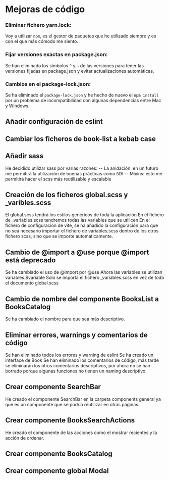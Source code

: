 # Mejoras de código

### Eliminar fichero yarn.lock:

Voy a utilizar `npm`, es el gestor de paquetes que he utilizado siempre y es con el que más cómodo me siento.

### Fijar versiones exactas en package.json:

Se han eliminado los símbolos `^` y `~` de las versiones para tener las versiones fijadas en package.json y evitar actualizaciones automáticas.

### Cambios en el package-lock.json:

Se ha eliminado el `package-lock.json` y he hecho de nuevo el `npm install` por un problema de incompatibilidad con algunas dependencias entre Mac y Windows.

## Añadir configuración de eslint

## Cambiar los ficheros de book-list a kebab case

## Añadir sass
He decidido utilizar sass por varias razones:
-- La anidación: en un futuro me permitirá la utilización de buenas prácticas como `BEM`
-- Mixins: esto me permitirá hacer el scss más reutilizable y escalable

## Creación de los ficheros global.scss y _varibles.scss
El global.scss tendrá los estilos genéricos de toda la aplicación
En el fichero de _variables.scss tendremos todas las variables que se utilicen
En el fichero de configuración de vite, se ha añadido la configuración para que no sea necesario importar el fichero de variables.scss dentro de los otros fichero scss, sino que se importe automáticamente.

## Cambio de @import a @use porque @import está deprecado
Se ha cambiado el uso de @import por @use
Ahora las variables se utilizan variables.$variable
Solo se importa el fichero _variables.scss en vez de todo el documento global.scss

## Cambio de nombre del componente BooksList a BooksCatalog
Se ha cambiado el nombre para que sea más descriptivo.

## Eliminar errores, warnings y comentarios de código
Se han eliminado todos los errores y warning de eslint
Se ha creado un interface de Book
Se han eliminado los comentarios de código, más tarde se eliminarán los otros comentarios descriptivos, por ahora no se han borrado porque algunas funciones no tienen un naming descriptivo.

## Crear componente SearchBar
He creado el componente SearchBar en la carpeta components general ya que es un componente que se podría reutilizar en otras páginas.

## Crear componente BooksSearchActions
He creado el componente de las acciones como el mostrar recientes y la acción de ordenar.

## Crear componente BooksCatalog

## Crear componente global Modal
